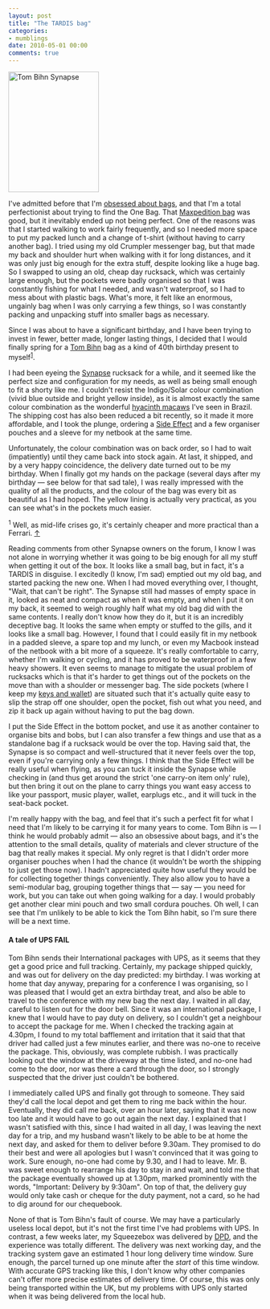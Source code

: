 ```yaml
---
layout: post
title: "The TARDIS bag"
categories:
- mumblings
date: 2010-05-01 00:00
comments: true
---
```


<p class="img-shadow"><a href="http://www.flickr.com/photos/51035737494@N01/4567720119" title="View 'Tom Bihn Synapse' on Flickr.com"><img border="0" width="180" alt="Tom Bihn Synapse" src="http://farm5.static.flickr.com/4032/4567720119_b4a9a4b5cb_m.jpg" height="240"/></a></p>

<p>I've admitted before that I'm <a href="http://www.rousette.org.uk/blog/archives/Bag-lady/">obsessed about bags</a>, and that I'm a total perfectionist about trying to find the One Bag. That <a href="http://www.rousette.org.uk/blog/archives/Bag-lady/">Maxpedition bag</a> was good, but it inevitably ended up not being perfect. One of the reasons was that I started walking to work fairly frequently, and so I needed more space to put my packed lunch and a change of t-shirt (without having to carry another bag). I tried using my old Crumpler messenger bag, but that made my back and shoulder hurt when walking with it for long distances, and it was only just big enough for the extra stuff, despite looking like a huge bag. So I swapped to using an old, cheap day rucksack, which was certainly large enough, but the pockets were badly organised so that I was constantly fishing for what I needed, and wasn't waterproof, so I had to mess about with plastic bags. What's more, it felt like an enormous, ungainly bag when I was only carrying a few things, so I was constantly packing and unpacking stuff into smaller bags as necessary.</p>

<p>Since I was about to have a significant birthday, and I have been trying to invest in fewer, better made, longer lasting things, I decided that I would finally spring for a <a href="http://www.tombihn.com/">Tom Bihn</a> bag as a kind of 40th birthday present to myself<sup id="r1-10510"><a href="#f1-10510">1</a></sup>.</p>

<p>I had been eyeing the <a href="http://www.tombihn.com/page/001/PROD/100/TB0110">Synapse</a> rucksack for a while, and it seemed like the perfect size and configuration for my needs, as well as being small enough to fit a shorty like me. I couldn't resist the  Indigo/Solar colour combination (vivid blue outside and bright yellow inside), as it is almost exactly the same colour combination as the wonderful <a href="http://www.flickr.com/photos/12530381@N07/2957814977/in/set-72157607948453471/">hyacinth macaws</a> I've seen in Brazil. The shipping cost has also been reduced a bit recently, so it made it more affordable, and I took the plunge, ordering a <a href="http://www.tombihn.com/page/001/PROD/500/TB0412">Side Effect</a> and a few organiser pouches and a sleeve for my netbook at the same time.</p>

<p>Unfortunately, the colour combination was on back order, so I had to wait (impatiently) until they came back into stock again. At last, it shipped, and by a very happy coincidence, the delivery date turned out to be my birthday. When I finally got my hands on the package (several days after my birthday &mdash; see below for that sad tale), I was really impressed with the quality of all the products, and the colour of the bag was every bit as beautiful as I had hoped. The yellow lining is actually very practical, as you can see what's in the pockets much easier.</p>

<p><sup id="f1-10510">1</sup> Well, as mid-life crises go, it's certainly cheaper and more practical than a Ferrari. <a href="#r1-10510">&uarr;</a></p>


<p>Reading comments from other Synapse owners on the forum, I know I was not alone in worrying whether it was going to be big enough for all my stuff when getting it out of the box. It looks like a small bag, but in fact, it's a TARDIS in disguise. I excitedly (I know, I'm sad) emptied out my old bag, and started packing the new one. When I had moved everything over, I thought, "Wait, that can't be right". The Synapse still had masses of empty space in it, looked as neat and compact as when it was empty, and when I put it on my back, it seemed to weigh roughly half what my old bag did with the same contents. I really don't know how they do it, but it is an incredibly deceptive bag. It looks the same when empty or stuffed to the gills, and it looks like a small bag. However, I found that I could easily fit in my netbook in a padded sleeve, a spare top and my lunch, or even my Macbook instead of the netbook with a bit more of a squeeze. It's really comfortable to carry, whether I'm walking or cycling, and it has proved to be waterproof in a few heavy showers. It even seems to manage to mitigate the usual problem of rucksacks which is that it's harder to get things out of the pockets on the move than with a shoulder or messenger bag. The side pockets (where I keep my <a href="http://www.flickr.com/photos/bsag/4568356184/">keys and wallet</a>) are situated such that it's actually quite easy to slip the strap off one shoulder, open the pocket, fish out what you need, and zip it back up again without having to put the bag down.</p>

<p>I put the Side Effect in the bottom pocket, and use it as another container to organise bits and bobs, but I can also transfer a few things and use that as a standalone bag if a rucksack would be over the top. Having said that, the Synapse is so compact and well-structured that it never feels over the top, even if you're carrying only a few things. I think that the Side Effect will be really useful when flying, as you can tuck it inside the Synapse while checking in (and thus get around the strict 'one carry-on item only' rule), but then bring it out on the plane to carry things you want easy access to like your passport, music player, wallet, earplugs etc., and it will tuck in the seat-back pocket.</p>

<p>I'm really happy with the bag, and feel that it's such a perfect fit for what I need that I'm likely to be carrying it for many years to come. Tom Bihn is &mdash; I think he would probably admit &mdash; also an obsessive about bags, and it's the attention to the small details, quality of materials and clever structure of the bag that really makes it special. My only regret is that I didn't order more organiser pouches when I had the chance (it wouldn't be worth the shipping to just get those now). I hadn't appreciated quite how useful they would be for collecting together things conveniently. They also allow you to have a semi-modular bag, grouping together things that &mdash; say &mdash; you need for work, but you can take out when going walking for a day. I would probably get another clear mini pouch and two small cordura pouches. Oh well, I can see that I'm unlikely to be able to kick the Tom Bihn habit, so I'm sure there will be a next time.</p>

<h4>A tale of UPS FAIL</h4>

<p>Tom Bihn sends their International packages with UPS, as it seems that they get a good price and full tracking. Certainly, my package shipped quickly, and was out for delivery on the day predicted: my birthday. I was working at home that day anyway, preparing for a conference I was organising, so I was pleased that I would get an extra birthday treat, and also be able to travel to the conference with my new bag the next day. I waited in all day, careful to listen out for the door bell. Since it was an international package, I knew that I would have to pay duty on delivery, so I couldn't get a neighbour to accept the package for me. When I checked the tracking again at 4.30pm, I found to my total bafflement and irritation that it said that that driver had called just a few minutes earlier, and there was no-one to receive the package. This, obviously, was complete rubbish. I was practically looking out the window at the driveway at the time listed, and no-one had come to the door, nor was there a card through the door, so I strongly suspected that the driver just couldn't be bothered.</p>

<p>I immediately called UPS and finally got through to someone. They said they'd call the local depot and get them to ring me back within the hour. Eventually, they did call me back, over an hour later, saying that it was now too late and it would have to go out again the next day. I explained that I wasn't satisfied with this, since I had waited in all day, I was leaving the next day for a trip, and my husband wasn't likely to be able to be at home the next day, and asked for them to deliver before 9.30am. They promised to do their best and were all apologies but I wasn't convinced that it was going to work. Sure enough, no-one had come by 9.30, and I had to leave. Mr. B. was sweet enough to rearrange his day to stay in and wait, and told me that the package eventually showed up at 1.30pm, marked prominently with the words, "Important: Delivery by 9:30am". On top of that, the delivery guy would only take cash or cheque for the duty payment, not a card, so he had to dig around for our chequebook.</p>

<p>None of that is Tom Bihn's fault of course. We may have a particularly useless local depot, but it's not the first time I've had problems with UPS. In contrast, a few weeks later, my Squeezebox was delivered by <a href="http://www.dpd.co.uk/">DPD</a>, and the experience was totally different. The delivery was next working day, and the tracking system gave an estimated 1 hour long delivery time window. Sure enough, the parcel turned up one minute after the <em>start</em> of this time window. With accurate GPS tracking like this, I don't know why other companies can't offer more precise estimates of delivery time. Of course, this was only being transported within the UK, but my problems with UPS only started when it was being delivered from the local hub.</p>
